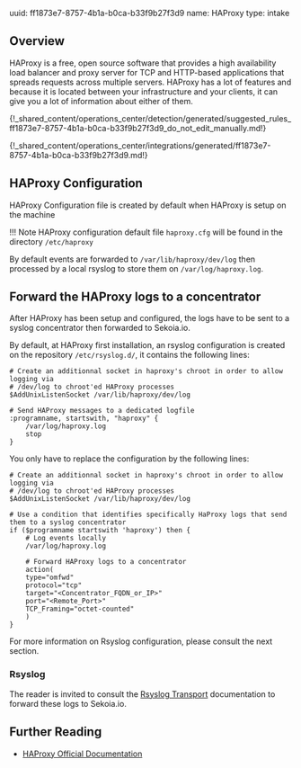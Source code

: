 uuid: ff1873e7-8757-4b1a-b0ca-b33f9b27f3d9
name: HAProxy
type: intake

## Overview
HAProxy is a free, open source software that provides a high availability load balancer and proxy server for TCP and HTTP-based applications that spreads requests across multiple servers. HAProxy has a lot of features and because it is located between your infrastructure and your clients, it can give you a lot of information about either of them.

{!_shared_content/operations_center/detection/generated/suggested_rules_ff1873e7-8757-4b1a-b0ca-b33f9b27f3d9_do_not_edit_manually.md!}

{!_shared_content/operations_center/integrations/generated/ff1873e7-8757-4b1a-b0ca-b33f9b27f3d9.md!}

## HAProxy Configuration

HAProxy Configuration file is created by default when HAProxy is setup on the machine

!!! Note
    HAProxy configuration default file `haproxy.cfg` will be found in the directory `/etc/haproxy`

By default events are forwarded to `/var/lib/haproxy/dev/log` then processed by a local rsyslog to store them on `/var/log/haproxy.log`.

## Forward the HAProxy logs to a concentrator

After HAProxy has been setup and configured, the logs have to be sent to a syslog concentrator then forwarded to Sekoia.io.

By default, at HAProxy first installation, an rsyslog configuration is created on the repository `/etc/rsyslog.d/`, it contains the following lines:

```
# Create an additionnal socket in haproxy's chroot in order to allow logging via 
# /dev/log to chroot'ed HAProxy processes
$AddUnixListenSocket /var/lib/haproxy/dev/log

# Send HAProxy messages to a dedicated logfile
:programname, startswith, "haproxy" {
    /var/log/haproxy.log
    stop
}
```

You only have to replace the configuration by the following lines:

```
# Create an additionnal socket in haproxy's chroot in order to allow logging via 
# /dev/log to chroot'ed HAProxy processes
$AddUnixListenSocket /var/lib/haproxy/dev/log

# Use a condition that identifies specifically HaProxy logs that send them to a syslog concentrator
if ($programname startswith 'haproxy') then {
    # Log events locally
    /var/log/haproxy.log
    
    # Forward HAProxy logs to a concentrator
    action(
    type="omfwd"
    protocol="tcp"
    target="<Concentrator_FQDN_or_IP>"
    port="<Remote_Port>"
    TCP_Framing="octet-counted"
    )
}
```

For more information on Rsyslog configuration, please consult the next section.

### Rsyslog

The reader is invited to consult the [Rsyslog Transport](../../../ingestion_methods/syslog/overview/) documentation to forward these logs to Sekoia.io.

## Further Reading
- [HAProxy Official Documentation](http://www.haproxy.org/#docs)
